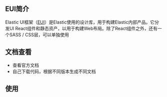 ## EUI简介
Elastic UI框架（[EUI](https://github.com/elastic/eui)）是Elastic使用的设计库，用于构建Elastic内部产品。它分发UI React组件和静态资产，以用于构建Web布局。除了React组件之外，还有一个SASS / CSS层，可以单独使用


## 文档查看
- 查看官方文档
- 自己下载代码，根据不同版本生成不同文档
## 使用
